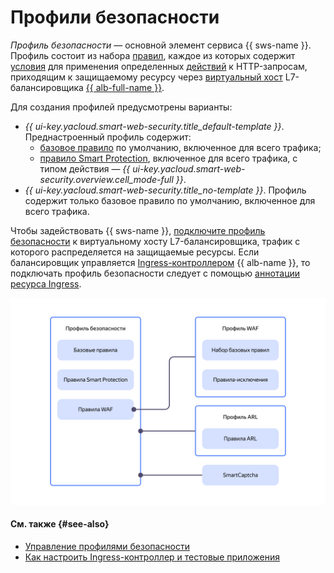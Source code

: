 # Профили безопасности

_Профиль безопасности_ — основной элемент сервиса {{ sws-name }}. Профиль состоит из набора [правил](rules.md), каждое из которых содержит [условия](conditions.md) для применения определенных [действий](rules.md#rule-action) к HTTP-запросам, приходящим к защищаемому ресурсу через [виртуальный хост](../../application-load-balancer/concepts/http-router.md#virtual-host) L7-балансировщика [{{ alb-full-name }}](../../application-load-balancer/concepts/index.md).

Для создания профилей предусмотрены варианты:
  * _{{ ui-key.yacloud.smart-web-security.title_default-template }}_. Преднастроенный профиль содержит:
    * [базовое правило](rules.md#base-rules) по умолчанию, включенное для всего трафика;
    * [правило Smart Protection](rules.md#smart-protection-rules), включенное для всего трафика, с типом действия — _{{ ui-key.yacloud.smart-web-security.overview.cell_mode-full }}_.
  * _{{ ui-key.yacloud.smart-web-security.title_no-template }}_. Профиль содержит только базовое правило по умолчанию, включенное для всего трафика.

Чтобы задействовать {{ sws-name }}, [подключите профиль безопасности](../operations/host-connect.md) к виртуальному хосту L7-балансировщика, трафик с которого распределяется на защищаемые ресурсы. Если балансировщик управляется [Ingress-контроллером](../../application-load-balancer/tools/k8s-ingress-controller/index.md) {{ alb-name }}, то подключать профиль безопасности следует с помощью [аннотации ресурса Ingress](../../application-load-balancer/k8s-ref/ingress.md).

![profiles-rules](../../_assets/smartwebsecurity/profiles-rules.svg)

#### См. также {#see-also}

* [Управление профилями безопасности](../operations/index.md#profiles)
* [Как настроить Ingress-контроллер и тестовые приложения](../../managed-kubernetes/tutorials/alb-ingress-controller.md#create-ingress-and-apps)
